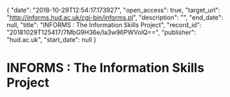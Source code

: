 {
  "date": "2018-10-29T12:54:17.173927", 
  "open_access": true, 
  "target_url": "http://informs.hud.ac.uk/cgi-bin/informs.pl", 
  "description": "", 
  "end_date": null, 
  "title": "INFORMS : The Information Skills Project", 
  "record_id": "20181029T125417/7MbG9H36e/Ia3w96PWVolQ==", 
  "publisher": "hud.ac.uk", 
  "start_date": null
}

# INFORMS : The Information Skills Project

